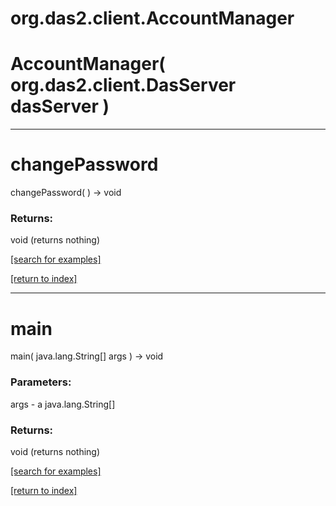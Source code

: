 # org.das2.client.AccountManager



# AccountManager( org.das2.client.DasServer dasServer )


***
<a name="changePassword"></a>
# changePassword
changePassword(  ) &rarr; void



### Returns:
void (returns nothing)


<a href="https://github.com/autoplot/dev/search?q=changePassword&unscoped_q=changePassword">[search for examples]</a>

<a href="https://github.com/autoplot/documentation/blob/master/javadoc/index-all.md">[return to index]</a>

***
<a name="main"></a>
# main
main( java.lang.String[] args ) &rarr; void



### Parameters:
args - a java.lang.String[]

### Returns:
void (returns nothing)


<a href="https://github.com/autoplot/dev/search?q=main&unscoped_q=main">[search for examples]</a>

<a href="https://github.com/autoplot/documentation/blob/master/javadoc/index-all.md">[return to index]</a>


